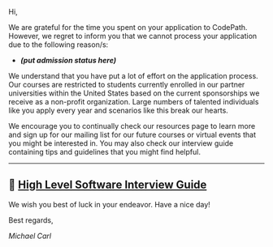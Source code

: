 Hi,

We are grateful for the time you spent on your application to CodePath. However, we regret to inform you that we cannot process your application due to the following reason/s:

- ***(put admission status here)*** 

We understand that you have put a lot of effort on the application process. Our courses are restricted to students currently enrolled in our partner universities within the United States based on the current sponsorships we receive as a non-profit organization. Large numbers of talented individuals like you apply every year and scenarios like this break our hearts.

We encourage you to continually check our resources page to learn more and sign up for our mailing list for our future courses or virtual events that you might be interested in. You may also check our interview guide containing tips and guidelines that you might find helpful.

---
:pushpin: [High Level Software Interview Guide](https://hackmd.io/@nesquena/HJN9k17sm?type=view)
---


We wish you best of luck in your endeavor. Have a nice day!

Best regards,

*Michael Carl*
